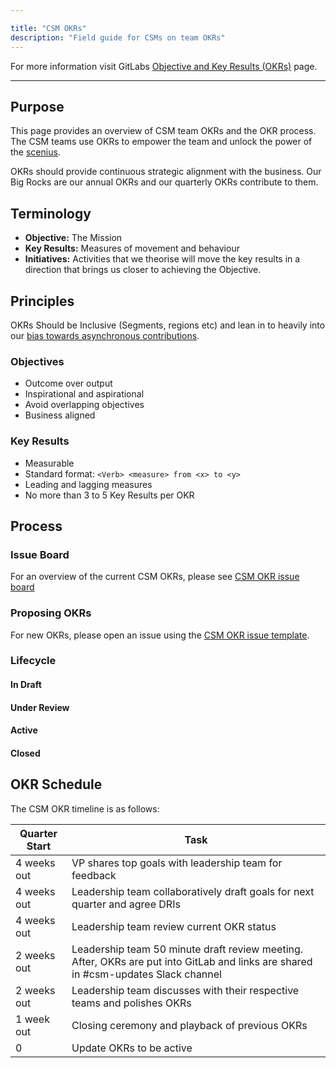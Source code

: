 ```yaml
---

title: "CSM OKRs"
description: "Field guide for CSMs on team OKRs"
---
```








For more information visit GitLabs [Objective and Key Results (OKRs)](/handbook/company/okrs/) page.

----

## Purpose

This page provides an overview of CSM team OKRs and the OKR process. The CSM teams use OKRs to empower the team and unlock the power of the [scenius](https://en.wiktionary.org/wiki/scenius).

OKRs should provide continuous strategic alignment with the business. Our Big Rocks are our annual OKRs and our quarterly OKRs contribute to them.

## Terminology

- **Objective:** The Mission
- **Key Results:** Measures of movement and behaviour
- **Initiatives:** Activities that we theorise will move the key results in a direction that brings us closer to achieving the Objective.

## Principles

OKRs Should be Inclusive (Segments, regions etc) and lean in to heavily into our [bias towards asynchronous contributions](/handbook/values/#bias-towards-asynchronous-communication).

### Objectives

- Outcome over output
- Inspirational and aspirational
- Avoid overlapping objectives
- Business aligned

### Key Results

- Measurable
- Standard format: `<Verb> <measure> from <x> to <y>`
- Leading and lagging measures
- No more than 3 to 5 Key Results per OKR

## Process

### Issue Board

For an overview of the current CSM OKRs, please see [CSM OKR issue board](https://gitlab.com/gitlab-com/customer-success/okrs/-/boards/5194678?label_name[]=CSM&label_name[]=FY24-Q1)

### Proposing OKRs

For new OKRs, please open an issue using the [CSM OKR issue template](https://gitlab.com/gitlab-com/customer-success/okrs/-/blob/master/.gitlab/issue_templates/CSM%20OKR.md).

### Lifecycle

#### In Draft

#### Under Review

#### Active

#### Closed

## OKR Schedule

The CSM OKR timeline is as follows:

| Quarter Start | Task |
| ------------- | ---- |
| 4 weeks out | VP shares top goals with leadership team for feedback |
| 4 weeks out | Leadership team collaboratively draft goals for next quarter and agree DRIs |
| 4 weeks out | Leadership team review current OKR status |
| 2 weeks out | Leadership team 50 minute draft review meeting. After, OKRs are put into GitLab and links are shared in #csm-updates Slack channel  |
| 2 weeks out | Leadership team discusses with their respective teams and polishes OKRs |
| 1 week out | Closing ceremony and playback of previous OKRs |
| 0  | Update OKRs to be active |
